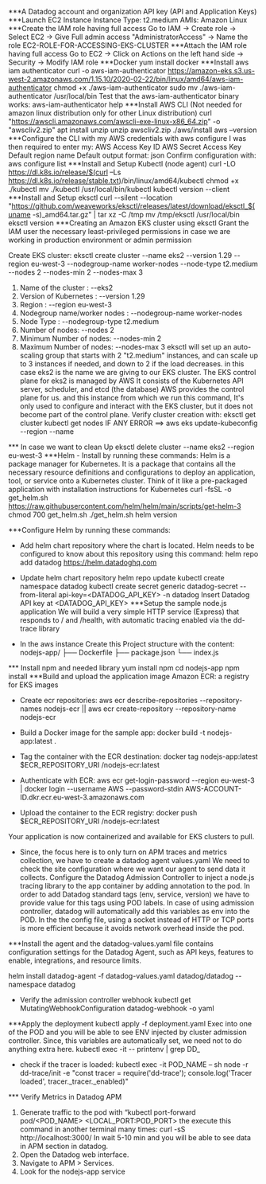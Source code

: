 ***A Datadog account and organization API key (API and Application Keys)
***Launch EC2 Instance
Instance Type: t2.medium
AMIs: Amazon Linux
***Create the IAM role having full access
Go to IAM -> Create role -> Select EC2 -> Give Full admin access "AdministratorAccess" -> Name the role EC2-ROLE-FOR-ACCESSING-EKS-CLUSTER
***Attach the IAM role having full access
Go to EC2 -> Click on Actions on the left hand side -> Security -> Modify IAM role
***Docker 
yum install docker
***Install aws iam authenticator
curl -o aws-iam-authenticator https://amazon-eks.s3.us-west-2.amazonaws.com/1.15.10/2020-02-22/bin/linux/amd64/aws-iam-authenticator
chmod +x ./aws-iam-authenticator
sudo mv ./aws-iam-authenticator /usr/local/bin
Test that the aws-iam-authenticator binary works: aws-iam-authenticator help
***Install AWS CLI (Not needed for amazon linux distribution only for other Linux distribution)
curl "https://awscli.amazonaws.com/awscli-exe-linux-x86_64.zip" -o "awscliv2.zip"
apt install unzip
unzip awscliv2.zip
./aws/install
aws –version
***Configure the CLI with my AWS credentials with
aws configure
I was then required to enter my:
AWS Access Key ID
AWS Secret Access Key
Default region name
Default output format: json
Confirm configuration with: aws configure list
***Install and Setup Kubectl (node agent)
curl -LO https://dl.k8s.io/release/$(curl –Ls https://dl.k8s.io/release/stable.txt)/bin/linux/amd64/kubectl
chmod +x ./kubectl
mv ./kubectl /usr/local/bin/kubectl
kubectl version --client
***Install and Setup eksctl
curl --silent --location "https://github.com/weaveworks/eksctl/releases/latest/download/eksctl_$(uname -s)_amd64.tar.gz" | tar xz -C /tmp
mv /tmp/eksctl /usr/local/bin
eksctl version
***Creating an Amazon EKS cluster using eksctl
Grant the IAM user the necessary least-privileged permissions  in case we are working in production environment or admin permission

Create EKS cluster:
eksctl create cluster --name eks2 --version 1.29 --region eu-west-3 --nodegroup-name worker-nodes --node-type t2.medium --nodes 2 --nodes-min 2 --nodes-max 3

1. Name of the cluster : --eks2
2. Version of Kubernetes : --version 1.29
3. Region : --region eu-west-3
4. Nodegroup name/worker nodes : --nodegroup-name worker-nodes
5. Node Type : --nodegroup-type t2.medium
6. Number of nodes: --nodes 2
7. Minimum Number of nodes: --nodes-min 2
8. Maximum Number of nodes: --nodes-max 3
eksctl will set up an auto-scaling group that starts with 2 "t2.medium" instances, and can scale up to 3 instances if needed, and down to 2 if the load decreases.
in this case eks2 is the name we are giving to our EKS cluster.  The EKS control plane for eks2 is managed by AWS It consists of the Kubernetes API server, scheduler, and etcd (the database)
AWS provides the control plane for us. and this instance from which we run this command, It's only used to configure and interact with the EKS cluster, but it does not become part of the control plane. 
Verify cluster creation with: eksctl get cluster
kubectl get nodes
IF ANY ERROR ==> aws eks update-kubeconfig --region <region-code> --name <cluster-name>

*** In case we want to clean Up
eksctl delete cluster --name eks2 --region eu-west-3
***Helm - Install by running these commands:
Helm is a package manager for Kubernetes. It is a package that contains all the necessary resource definitions and configurations to deploy an application, tool, or service onto a Kubernetes cluster. Think of it like a pre-packaged application with installation instructions for Kubernetes
curl -fsSL -o get_helm.sh https://raw.githubusercontent.com/helm/helm/main/scripts/get-helm-3
chmod 700 get_helm.sh
./get_helm.sh
helm version

***Configure Helm by running these commands:

- Add helm chart repository where the chart is located. Helm needs to be configured to know about this repository using this command:
helm repo add datadog https://helm.datadoghq.com

- Update helm chart repository
helm repo update
kubectl create namespace datadog
kubectl create secret generic datadog-secret --from-literal api-key=<DATADOG_API_KEY> -n datadog
Insert Datadog API key at <DATADOG_API_KEY>
***Setup the sample node.js application
We will build a very simple HTTP service (Express) that responds to / and /health, with automatic tracing enabled via the dd-trace library
- In the aws instance Create this Project structure with the content:
nodejs-app/
├── Dockerfile
├── package.json
└── index.js

*** Install npm  and needed library
yum install npm
cd nodejs-app
npm install
***Build and upload the application image
Amazon ECR: a registry for EKS images

- Create ecr repositories:
aws ecr describe-repositories --repository-names nodejs-ecr || aws ecr create-repository --repository-name nodejs-ecr
- Build a Docker image for the sample app:
docker build -t nodejs-app:latest .
- Tag the container with the ECR destination:
docker tag nodejs-app:latest $ECR_REPOSITORY_URI /nodejs-ecr:latest
- Authenticate with ECR:
aws ecr get-login-password --region eu-west-3 | docker login --username AWS --password-stdin AWS-ACCOUNT-ID.dkr.ecr.eu-west-3.amazonaws.com

- Upload the container to the ECR registry:
docker push $ECR_REPOSITORY_URI /nodejs-ecr:latest

Your application is now containerized and available for EKS clusters to pull.

-  Since, the focus here is to only turn on APM traces and metrics collection, we have to create a datadog agent values.yaml
We need to check the site configuration where we want our agent to send data it collects.
Configure the Datadog Admission Controller to inject a node.js tracing library to the app container by adding annotation to the pod.
In order to add Datadog standard tags (env, service, version) we have to provide value for this tags using POD labels. In case of using admission controller, datadog will automatically add this variables as env into the POD.
In the the config file, using a socket instead of HTTP or TCP ports is more efficient because it avoids network overhead inside the pod.

***Install the agent and the datadog-values.yaml file contains configuration settings for the Datadog Agent, such as API keys, features to enable, integrations, and resource limits.
  
helm install datadog-agent -f datadog-values.yaml datadog/datadog --namespace datadog

- Verify the admission controller webhook
kubectl get MutatingWebhookConfiguration datadog-webhook -o yaml

***Apply the deployment
kubectl apply -f deployment.yaml
Exec into one of the POD and you will be able to see ENV injected by cluster admission controller. Since, this variables are automatically set, we need not to do anything extra here.
kubectl exec -it <new-nodejs-pod> -- printenv | grep DD_

- check if the tracer is loaded:
kubectl exec -it POD_NAME – sh
node -r dd-trace/init -e "const tracer = require('dd-trace'); console.log('Tracer loaded', tracer._tracer._enabled)"

*** Verify Metrics in Datadog APM
1.	Generate traffic to the pod with “kubectl port-forward pod/<POD_NAME> <LOCAL_PORT:POD_PORT>
the execute this command in another terminal many times: curl -sS http://localhost:3000/
In wait 5-10 min and you will be able to see data in APM section in datadog.
2.	Open the Datadog web interface.
3.	Navigate to APM > Services.
4.	Look for the nodejs-app service


